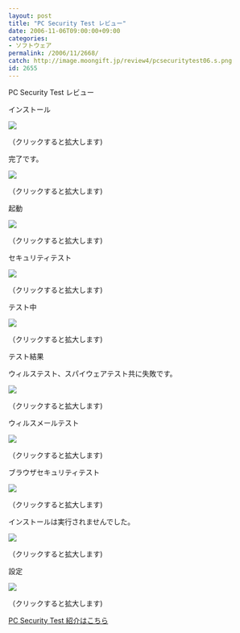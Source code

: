 ```yaml
---
layout: post
title: "PC Security Test レビュー"
date: 2006-11-06T09:00:00+09:00
categories:
- ソフトウェア
permalink: /2006/11/2668/
catch: http://image.moongift.jp/review4/pcsecuritytest06.s.png
id: 2655
---
```

PC Security Test レビュー  
<!--more-->

インストール

  

[![](http://image.moongift.jp/review4/pcsecuritytest01.s.png)](http://image.moongift.jp/review4/pcsecuritytest01.png)  
  
（クリックすると拡大します)

  

完了です。

  

[![](http://image.moongift.jp/review4/pcsecuritytest02.s.png)](http://image.moongift.jp/review4/pcsecuritytest02.png)  
  
（クリックすると拡大します)

  

起動

  

[![](http://image.moongift.jp/review4/pcsecuritytest03.s.png)](http://image.moongift.jp/review4/pcsecuritytest03.png)  
  
（クリックすると拡大します)

  

セキュリティテスト

  

[![](http://image.moongift.jp/review4/pcsecuritytest04.s.png)](http://image.moongift.jp/review4/pcsecuritytest04.png)  
  
（クリックすると拡大します)

  

テスト中

  

[![](http://image.moongift.jp/review4/pcsecuritytest05.s.png)](http://image.moongift.jp/review4/pcsecuritytest05.png)  
  
（クリックすると拡大します)

  

テスト結果

  

ウィルステスト、スパイウェアテスト共に失敗です。

  

[![](http://image.moongift.jp/review4/pcsecuritytest06.s.png)](http://image.moongift.jp/review4/pcsecuritytest06.png)  
  
（クリックすると拡大します)

  

ウィルスメールテスト

  

[![](http://image.moongift.jp/review4/pcsecuritytest07.s.png)](http://image.moongift.jp/review4/pcsecuritytest07.png)  
  
（クリックすると拡大します)

  

ブラウザセキュリティテスト

  

[![](http://image.moongift.jp/review4/pcsecuritytest08.s.png)](http://image.moongift.jp/review4/pcsecuritytest08.png)  
  
（クリックすると拡大します)

  

インストールは実行されませんでした。

  

[![](http://image.moongift.jp/review4/pcsecuritytest09.s.png)](http://image.moongift.jp/review4/pcsecuritytest09.png)  
  
（クリックすると拡大します)

  

設定

  

[![](http://image.moongift.jp/review4/pcsecuritytest10.s.png)](http://image.moongift.jp/review4/pcsecuritytest10.png)  
  
（クリックすると拡大します)

  

[PC Security Test 紹介はこちら](http://fw.moongift.jp/intro/i-2667.html)

